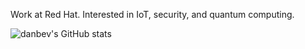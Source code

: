 Work at Red Hat. Interested in IoT, security, and quantum computing.

![danbev's GitHub stats](https://github-readme-stats.vercel.app/api?username=danbev&count_private=true&show_icons=true)
